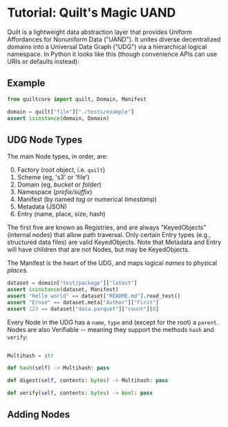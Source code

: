 # Tutorial: Quilt's Magic UAND

Quilt is a lightweight data abstraction layer that provides Uniform Affordances for Nonuniform Data ("UAND").
It unites diverse decentralized domains into a Universal Data Graph ("UDG") via a hierarchical logical namespace.
In Python it looks like this (though convenience APIs can use URIs or defaults instead):

## Example

```python
from quiltcore import quilt, Domain, Manifest

domain = quilt["file"]["./tests/example"]
assert isinstance(domain, Domain)
```

## UDG Node Types

The main Node types, in order, are:

0. Factory (root object, i.e. `quilt`)
1. Scheme (eg, 's3' or 'file')
2. Domain (eg, _bucket_ or _folder_)
3. Namespace (_prefix/suffix_)
4. Manifest (by named _tag_ or numerical _timestamp_)
5. Metadata (JSON)
6. Entry (name, place, size, hash)

The first five are known as Registries, and are always "KeyedObjects" (internal nodes) that allow path traversal.
Only certain Entry types (e.g., structured data files) are valid KeyedObjects.
Note that Metadata and Entry will have children that are not Nodes, but may be KeyedObjects.

The Manifest is the heart of the UDG, and maps logical _names_ to physical _places_.

<!--pytest.mark.skip-->
```python
dataset = domain["test/package"]["latest"]
assert isinstance(dataset, Manifest)
assert "Hello world" == dataset["README.md"].read_text()
assert "Ernie" == dataset.meta["Author"]["First"]
assert 123 == dataset["data.parquet"]["count"][0]
```
<!--pytest-codeblocks:cont-->

Every Node in the UDG has a `name`, `type` and (except for the root) a `parent`.
Nodes are also Verifiable -- meaning they support the methods `hash` and `verify`:

```python

Multihash = str

def hash(self) -> Multihash: pass

def digest(self, contents: bytes) -> Multihash: pass

def verify(self, contents: bytes) -> bool: pass
```

## Adding Nodes


```python

```

```python

```
